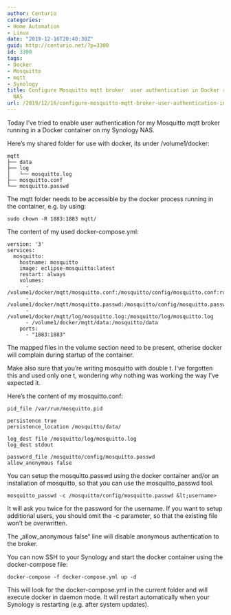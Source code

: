 ```yaml
---
author: Centurio
categories:
- Home Automation
- Linux
date: "2019-12-16T20:40:30Z"
guid: http://centurio.net/?p=3300
id: 3300
tags:
- Docker
- Mosquitto
- mqtt
- Synology
title: Configure Mosquitto mqtt broker  user authentication in Docker running on Synology
  NAS
url: /2019/12/16/configure-mosquitto-mqtt-broker-user-authentication-in-docker-running-on-synology-nas/
---
```

Today I&#8217;ve tried to enable user authentication for my Mosquitto mqtt broker running in a Docker container on my Synology NAS.

Here&#8217;s my shared folder for use with docker, its under /volume1/docker:

```
mqtt
├── data
├── log
│   └── mosquitto.log
├── mosquitto.conf
└── mosquitto.passwd
```

The mqtt folder needs to be accessible by the docker process running in the container, e.g. by using:

```
sudo chown -R 1883:1883 mqtt/
```

The content of my used docker-compose.yml:

```
version: '3'
services:
  mosquitto:
    hostname: mosquitto
    image: eclipse-mosquitto:latest
    restart: always
    volumes:
      - /volume1/docker/mqtt/mosquitto.conf:/mosquitto/config/mosquitto.conf:ro
      - /volume1/docker/mqtt/mosquitto.passwd:/mosquitto/config/mosquitto.passwd
      - /volume1/docker/mqtt/log/mosquitto.log:/mosquitto/log/mosquitto.log
      - /volume1/docker/mqtt/data:/mosquitto/data
    ports:
      - "1883:1883"

```

The mapped files in the volume section need to be present, otherise docker will complain during startup of the container.

Make also sure that you&#8217;re writing mosquitto with double t. I&#8217;ve forgotten this and used only one t, wondering why nothing was working the way I&#8217;ve expected it.

Here&#8217;s the content of my mosquitto.conf:

```
pid_file /var/run/mosquitto.pid

persistence true
persistence_location /mosquitto/data/

log_dest file /mosquitto/log/mosquitto.log
log_dest stdout

password_file /mosquitto/config/mosquitto.passwd
allow_anonymous false
```

You can setup the mosquitto.passwd using the docker container and/or an installation of mosquitto, so that you can use the mosquitto_passwd tool.

```
mosquitto_passwd -c /mosquitto/config/mosquitto.passwd &lt;username>
```

It will ask you twice for the password for the username. If you want to setup additional users, you should omit the -c parameter, so that the existing file won&#8217;t be overwritten.

The &#8222;allow_anonymous false&#8220; line will disable anonymous authentication to the broker.

You can now SSH to your Synology and start the docker container using the docker-compose file:

```
docker-compose -f docker-compose.yml up -d
```

This will look for the docker-compose.yml in the current folder and will execute docker in daemon mode. It will restart automatically when your Synology is restarting (e.g. after system updates).